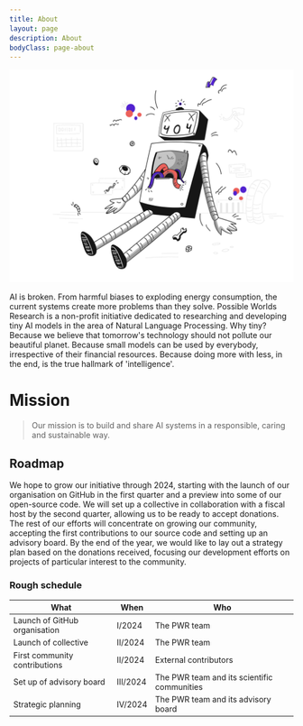 ```yaml
---
title: About
layout: page
description: About
bodyClass: page-about
---
```


![Making AI responsibly, caring, and sustainably](/images/illustrations/pixeltrue-error.svg)

AI is broken. From harmful biases to exploding energy consumption, the current systems create more problems than they solve. Possible Worlds Research is a non-profit initiative dedicated to researching and developing tiny AI models in the area of Natural Language Processing. Why tiny? Because we believe that tomorrow's technology should not pollute our beautiful planet. Because small models can be used by everybody, irrespective of their financial resources. Because doing more with less, in the end, is the true hallmark of 'intelligence'.


# Mission

> Our mission is to build and share AI systems in a responsible, caring and sustainable way.


## Roadmap

We hope to grow our initiative through 2024, starting with the launch of our organisation on GitHub in the first quarter and a preview into some of our open-source code. We will set up a collective in collaboration with a fiscal host by the second quarter, allowing us to be ready to accept donations. The rest of our efforts will concentrate on growing our community, accepting the first contributions to our source code and setting up an advisory board. By the end of the year, we would like to lay out a strategy plan based on the donations received, focusing our development efforts on projects of particular interest to the community.

### Rough schedule


| What  | When   | Who |
| ----------- | --------- | --------------- |
| Launch of GitHub organisation  | I/2024   | The PWR team            |
| Launch of collective           | II/2024  | The PWR team            |
| First community contributions  | II/2024  | External contributors   |
| Set up of advisory board       | III/2024 | The PWR team and its scientific communities |
| Strategic planning             | IV/2024 | The PWR team and its advisory board          |

